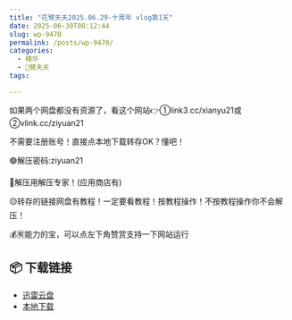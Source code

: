 ```yaml
---
title: "花臂夫夫2025.06.29-十周年 vlog第1天"
date: 2025-06-30T00:12:44
slug: wp-9470
permalink: /posts/wp-9470/
categories:
  - 精华
  - 🌸臂夫夫
tags:

---
```


如果两个网盘都没有资源了，看这个网站👉①link3.cc/xianyu21或②vlink.cc/ziyuan21

不需要注册账号！直接点本地下载转存OK？懂吧！

🟢解压密码:ziyuan21

🔵解压用解压专家！(应用商店有)

🟡转存的链接网盘有教程！一定要看教程！按教程操作！不按教程操作你不会解压！

💰🈶能力的宝，可以点左下角赞赏支持一下网站运行

## 📦 下载链接
- [迅雷云盘](https://blziyuan21.com/pay-download/9470?key=907d68abfe&down_id=0)
- [本地下载](https://blziyuan21.com/pay-download/9470?key=907d68abfe&down_id=1)


